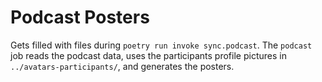# Podcast Posters

Gets filled with files during `poetry run invoke sync.podcast`. The `podcast` job reads the podcast data, uses the participants profile pictures in `../avatars-participants/`, and generates the posters.
